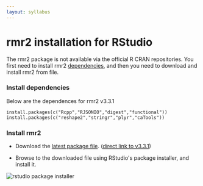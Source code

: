 ```yaml
---
layout: syllabus
---
```


# rmr2 installation for RStudio

The rmr2 package is not available via the official R CRAN repositories. You first need to install rmr2 [dependencies](https://github.com/RevolutionAnalytics/rmr2/blob/master/pkg/DESCRIPTION), and then you need to download and install rmr2 from file.

### Install dependencies

Below are the dependences for rmr2 v3.3.1

```
install.packages(c("Rcpp","RJSONIO","digest","functional"))
install.packages(c("reshape2","stringr","plyr","caTools"))
```

### Install rmr2

* Download the [latest package file](https://github.com/RevolutionAnalytics/RHadoop/wiki/Downloads). ([direct link to v3.3.1](https://github.com/RevolutionAnalytics/rmr2/releases/download/3.3.1/rmr2_3.3.1.tar.gz))

* Browse to the downloaded file using RStudio's package installer, and install it.

![rstudio package installer]({{site.baseurl}}/class/images/rstudio_package_install.png)
